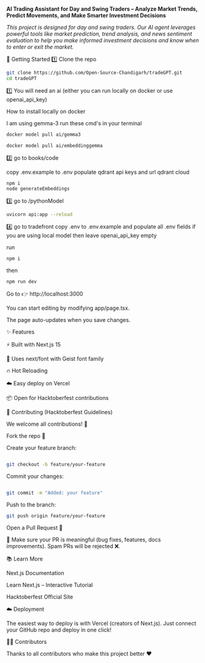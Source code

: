 **AI Trading Assistant for Day and Swing Traders – Analyze Market Trends, Predict Movements, and Make Smarter Investment Decisions**


*This project is designed for day and swing traders. Our AI agent leverages powerful tools like market prediction, trend analysis, and news sentiment evaluation to help you make informed investment decisions and know when to enter or exit the market.*


🚀 Getting Started
1️⃣ Clone the repo
```bash
git clone https://github.com/Open-Source-Chandigarh/tradeGPT.git
cd tradeGPT
```


1️⃣ You will need an ai (either you can run locally on docker or use openai_api_key)

How to install locally on docker 

I am using gemma-3
run these cmd's in your terminal
```bash
docker model pull ai/gemma3
```

```bash
docker model pull ai/embeddinggemma
```


2️⃣ go to books/code

copy .env.example to .env
populate qdrant api keys and url qdrant cloud
```bash
npm i
node generateEmbeddings
```


3️⃣ go to /pythonModel
```bash
uvicorn api:app --reload
```

4️⃣ go to tradefront
copy .env to .env.example
and populate all .env fields
if you are using local model then leave openai_api_key empty

run 
```bash
npm i
```

then
```bash
npm run dev
```


Go to 👉 http://localhost:3000




You can start editing by modifying app/page.tsx.

The page auto-updates when you save changes.

✨ Features

⚡ Built with Next.js 15

🎨 Uses next/font with Geist font family

🔥 Hot Reloading

☁️ Easy deploy on Vercel

📦 Open for Hacktoberfest contributions

🤝 Contributing (Hacktoberfest Guidelines)

We welcome all contributions! 🎉

Fork the repo 🍴

Create your feature branch:
```bash

git checkout -b feature/your-feature
```


Commit your changes:

```bash

git commit -m "Added: your feature"
```


Push to the branch:
```bash
git push origin feature/your-feature
```


Open a Pull Request 🚀

📌 Make sure your PR is meaningful (bug fixes, features, docs improvements).
Spam PRs will be rejected ❌.

📚 Learn More

Next.js Documentation

Learn Next.js – Interactive Tutorial

Hacktoberfest Official Site

☁️ Deployment

The easiest way to deploy is with Vercel
 (creators of Next.js).
Just connect your GitHub repo and deploy in one click!

🧑‍💻 Contributors

Thanks to all contributors who make this project better ❤️